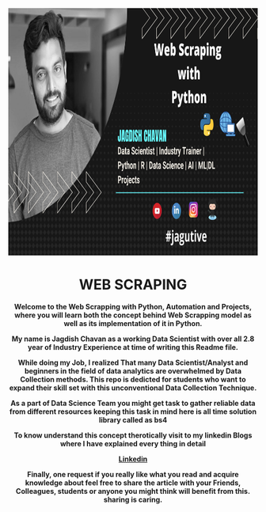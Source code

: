 <img src="https://github.com/JagdishChavan081/web-scrapping/blob/master/images/Data%20Science.png" alt="webscrapping" width="1000" height="500">

<center><h1>WEB SCRAPING</h1><center>
<b>
<p align="justify">

Welcome to the Web Scrapping with Python, Automation and Projects, where you will learn both the concept behind Web Scrapping model as well as its implementation of it in Python.

My name is Jagdish Chavan as a working Data Scientist with over all 2.8 year of Industry Experience at time of writing this Readme file.

While doing my Job, I realized That many Data Scientist/Analyst and beginners in the field of data analytics are overwhelmed by Data Collection methods. This repo is dedicted for students who want to expand their skill set with this unconventional Data Collection Technique.

As a part of Data Science Team you might get task to gather reliable data from different resources keeping this task in mind here is all time solution library called as **bs4**

To know understand this concept therotically visit to my linkedin Blogs where I have explained every thing in detail

<a href="">Linkedin</a>

Finally, one request if you really like what you read and acquire knowledge about feel free to share the article with your Friends, Colleagues, students or anyone you might think will benefit from this. sharing is caring.
</p>